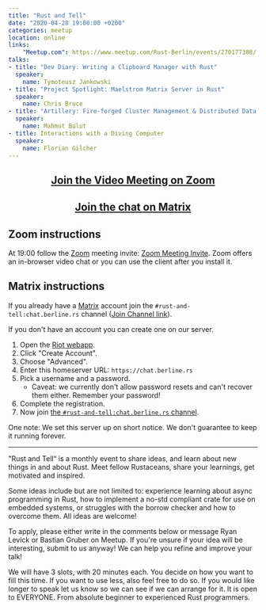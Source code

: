 ```yaml
---
title: "Rust and Tell"
date: "2020-04-28 19:00:00 +0200"
categories: meetup
location: online
links:
    "Meetup.com": https://www.meetup.com/Rust-Berlin/events/270177388/
talks:
- title: "Dev Diary: Writing a Clipboard Manager with Rust"
  speaker:
    name: Tymoteusz Jankowski
- title: "Project Spotlight: Maelstrom Matrix Server in Rust"
  speaker:
    name: Chris Bruce
- title: "Artillery: Fire-forged Cluster Management & Distributed Data Protocol"
  speaker:
    name: Mahmut Bulut
- title: Interactions with a Diving Computer
  speaker:
    name: Florian Gilcher
---
```


<center>
    <h2><a href="https://zoom.us/j/98642967897">Join the Video Meeting on Zoom</a></h2>
    <h2><a href="https://matrix.to/#/!nScYCdqWQUsTkFRJMb:chat.berline.rs">Join the chat on Matrix</a></h2>
</center>

## Zoom instructions

At 19:00 follow the [Zoom][] meeting invite: [Zoom Meeting Invite](https://zoom.us/j/98642967897).
Zoom offers an in-browser video chat or you can use the client after you install it.

## Matrix instructions

If you already have a [Matrix][] account join the `#rust-and-tell:chat.berline.rs` channel ([Join Channel link][channel]).

If you don't have an account you can create one on our server.

1. Open the [Riot webapp][riot].
2. Click "Create Account".
3. Choose "Advanced".
4. Enter this homeserver URL: `https://chat.berline.rs`
5. Pick a username and a password.
    * Caveat: we currently don't allow password resets and can't recover them either. Remember your password!
6. Complete the registration.
7. Now join [the `#rust-and-tell:chat.berline.rs` channel][channel].

One note: We set this server up on short notice.
We don't guarantee to keep it running forever.

[Zoom]: https://zoom.us/
[Matrix]: https://matrix.org/
[riot]: https://riot.im/app/#/welcome
[matrix-clients]: https://matrix.org/clients
[channel]: https://matrix.to/#/!nScYCdqWQUsTkFRJMb:chat.berline.rs

---

"Rust and Tell“ is a monthly event to share ideas, and learn about new things in and about Rust. Meet fellow Rustaceans, share your learnings, get motivated and inspired.

Some ideas include but are not limited to: experience learning about async programming in Rust, how to implement a no-std compliant crate for use on embedded systems, or struggles with the borrow checker and how to overcome them. All ideas are welcome!

To apply, please either write in the comments below or message Ryan Levick or Bastian Gruber on Meetup. If you're unsure if your idea will be interesting, submit to us anyway! We can help you refine and improve your talk!

We will have 3 slots, with 20 minutes each. You decide on how you want to fill this time. If you want to use less, also feel free to do so. If you would like longer to speak let us know so we can see if we can arrange for it. It is open to EVERYONE. From absolute beginner to experienced Rust programmers.
